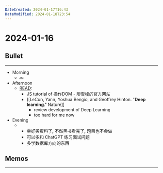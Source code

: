 ```yaml
---
DateCreated: 2024-01-17T16:43
DateModified: 2024-01-18T23:54
---
```

# 2024-01-16

## Bullet
---
- Morning
	- 💤
- Afternoon
	- [READ]:
		- JS tutorial of [操作DOM - 廖雪峰的官方网站](https://www.liaoxuefeng.com/wiki/1022910821149312/1023022310122752)
		- [[LeCun, Yann, Yoshua Bengio, and Geoffrey Hinton. "**Deep learning**." Nature]]
			- review development of Deep Learning
			- too hard for me now
- Evening
	- [READ]: [[华科计算机复试]]
		- 幸好买资料了, 不然黑书看完了, 题目也不会做
		- 可以多和 ChatGPT 练习面试问题
		- 多学数据库方向的东西
## Memos
---
